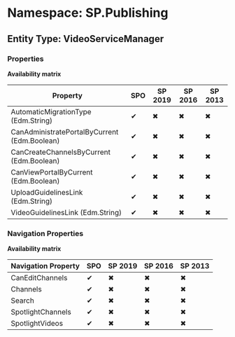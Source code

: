 # Namespace: SP.Publishing

## Entity Type: VideoServiceManager

### Properties

**Availability matrix**

Property | SPO | SP 2019 | SP 2016 | SP 2013
----------|-----|---------|---------|--------
AutomaticMigrationType (Edm.String) | ✔ | ✖ | ✖ | ✖
CanAdministratePortalByCurrent (Edm.Boolean) | ✔ | ✖ | ✖ | ✖
CanCreateChannelsByCurrent (Edm.Boolean) | ✔ | ✖ | ✖ | ✖
CanViewPortalByCurrent (Edm.Boolean) | ✔ | ✖ | ✖ | ✖
UploadGuidelinesLink (Edm.String) | ✔ | ✖ | ✖ | ✖
VideoGuidelinesLink (Edm.String) | ✔ | ✖ | ✖ | ✖

### Navigation Properties

**Availability matrix**

Navigation Property | SPO | SP 2019 | SP 2016 | SP 2013
----------|-----|---------|---------|--------
CanEditChannels | ✔ | ✖ | ✖ | ✖
Channels | ✔ | ✖ | ✖ | ✖
Search | ✔ | ✖ | ✖ | ✖
SpotlightChannels | ✔ | ✖ | ✖ | ✖
SpotlightVideos | ✔ | ✖ | ✖ | ✖
